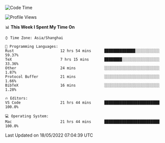 <!--START_SECTION:waka-->
![Code Time](http://img.shields.io/badge/Code%20Time-1%2C324%20hrs-blue)

![Profile Views](http://img.shields.io/badge/Profile%20Views-125-blue)

📊 **This Week I Spent My Time On** 

```text
⌚︎ Time Zone: Asia/Shanghai

💬 Programming Languages: 
Rust                     12 hrs 54 mins      ██████████████░░░░░░░░░░░   59.37% 
TeX                      7 hrs 15 mins       ████████░░░░░░░░░░░░░░░░░   33.36% 
Other                    24 mins             ░░░░░░░░░░░░░░░░░░░░░░░░░   1.87% 
Protocol Buffer          21 mins             ░░░░░░░░░░░░░░░░░░░░░░░░░   1.66% 
BibTeX                   16 mins             ░░░░░░░░░░░░░░░░░░░░░░░░░   1.28%

🔥 Editors: 
VS Code                  21 hrs 44 mins      █████████████████████████   100.0%

💻 Operating System: 
Mac                      21 hrs 44 mins      █████████████████████████   100.0%

```


 Last Updated on 18/05/2022 07:04:39 UTC
<!--END_SECTION:waka-->
